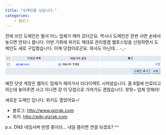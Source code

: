 ```yaml
---
title: "도메인을 샀습니다."
categories:
    - 블로그
---
```


전에 쓰던 도메인은 벌서 어느 업체가 채어 갔더군요. 역시나 도메인은 한번 사면 손에서 놓으면 안되나 봅니다. 이번 기회에 위키도 제대로 관리할겸 웹호스팅을 신청하면서 도메인도 새로 구입했습니다. 이제 닷컴이로군요. 회사도 아닌데... -_-

![](/assets/images/posts/2011/02/cfile10-uf-2034c9394d6af9c403e800.png)

예전 닷넷 계정은 웹하드 업체가 채어가서 리다이렉트 시켜놨습니다. 올 8월에 만료라고 하는데 놓아주면 사고 아니면 걍 이 닷컴으로 가져가도 괜찮습니다. 핫핫~ 업체 망해라!

새로운 도메인 입니다. 위키도 열었어요~!

- 블로그: http://www.gizrak.com
- 위키: http://wiki.gizrak.com

p.s. DNS 네임서버 반영 중이라... 내일 쯤이면 연결 되겠죠? ^^
